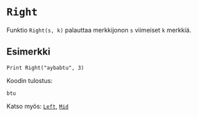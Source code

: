 `Right`
==========

Funktio `Right(s, k)` palauttaa merkkijonon
`s` viimeiset `k` merkkiä.

Esimerkki
----------

    Print Right("aybabtu", 3)
    
Koodin tulostus:

    btu
    
Katso myös: [`Left`](manual:left), [`Mid`](manual:mid)